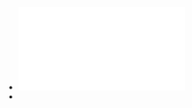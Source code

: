 - ![@Critchley | Physiology of the Endometrium and Regulation of Menstruation ~physrev Jul 1 2020.pdf](../assets/@Critchley_|_Physiology_of_the_Endometrium_and_Regulation_of_Menstruation_~physrev_Jul_1_2020_1715305784873_0.pdf)
-